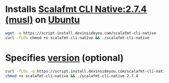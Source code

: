 # Installs [Scalafmt CLI Native:2.7.4 (musl)](https://scalameta.org/scalafmt/) on [Ubuntu](https://www.ubuntu.com/)

```bash
wget -q https://script.install.devinsideyou.com/scalafmt-cli-native
curl -fLOs chmod +x scalafmt-cli-native && ./scalafmt-cli-native
```

# Specifies [version](https://github.com/scalameta/scalafmt/releases) (optional)

```bash
curl -fLOs -q https://script.install.devinsideyou.com/scalafmt-cli-native
chmod +x scalafmt-cli-native && ./scalafmt-cli-native 2.7.4
```
